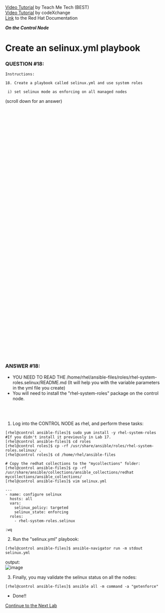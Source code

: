 <a href="https://www.youtube.com/watch?v=7fb98SMGOcw&list=PLYB6dfdhWDePZf4fd4YgGGtSX_vHKv5vz&index=9">Video Tutorial</a> by Teach Me Tech (BEST) \
<a href="https://www.youtube.com/watch?v=2u1eNdrGhjE&list=PLL_setXLS0tiYMipvQI4oUGkJwhOhn42J&index=18">Video Tutorial</a> by codeXchange \
<a href="https://docs.redhat.com/en/documentation/red_hat_enterprise_linux/9/html/automating_system_administration_by_using_rhel_system_roles/configuring-selinux-using-system-roles_automating-system-administration-by-using-rhel-system-roles#using-the-selinux-system-role-to-apply-selinux-settings-on-multiple-systems_configuring-selinux-using-system-roles">Link</a> to the Red Hat Documentation

***On the Control Node***

# Create an selinux.yml playbook
### QUESTION #18:
```
Instructions:

18. Create a playbook called selinux.yml and use system roles

 i) set selinux mode as enforcing on all managed nodes
```

(scroll down for an answer)
<br/><br/><br/><br/><br/><br/><br/><br/><br/><br/><br/><br/><br/><br/><br/><br/><br/><br/><br/><br/><br/><br/><br/><br/>
<br/><br/><br/><br/><br/><br/><br/><br/><br/><br/><br/><br/><br/><br/><br/><br/><br/><br/><br/><br/><br/><br/><br/><br/>

### ANSWER #18:
- YOU NEED TO READ THE /home/rhel/ansible-files/roles/rhel-system-roles.selinux/README.md
(It will help you with the variable parameters in the yml file you create)
- You will need to install the "rhel-system-roles" package on the control node.

</br></br>
1) Log into the CONTROL NODE as rhel, and perform these tasks:
```
[rhel@control ansible-files]$ sudo yum install -y rhel-system-roles  #If you didn't install it previously in Lab 17.
[rhel@control ansible-files]$ cd roles
[rhel@control roles]$ cp -rf /usr/share/ansible/roles/rhel-system-roles.selinux/ .
[rhel@control roles]$ cd /home/rhel/ansible-files

# Copy the redhat collections to the "mycollections" folder:
[rhel@control ansible-files]$ cp -rf /usr/share/ansible/collections/ansible_collections/redhat mycollections/ansible_collections/
[rhel@control ansible-files]$ vim selinux.yml

---
- name: configure selinux
  hosts: all
  vars:
    selinux_policy: targeted
    selinux_state: enforcing
  roles:
    - rhel-system-roles.selinux

:wq
```

2) Run the "selinux.yml" playbook:
```
[rhel@control ansible-files]$ ansible-navigator run -m stdout selinux.yml
```
output: \
![image](https://github.com/user-attachments/assets/7159724d-26e6-452b-87a1-333c4fc77023)

3) Finally, you may validate the selinux status on all the nodes:
```
[rhel@control ansible-files]$ ansible all -m command -a "getenforce"
```

* Done!!

[Continue to the Next Lab](19_target_yml_(EASY).md)

